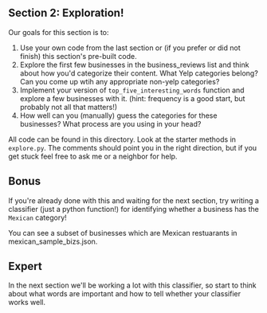 Section 2: Exploration!
------------------------


Our goals for this section is to:

1. Use your own code from the last section or (if you prefer or did not finish) this section's pre-built code.
2. Explore the first few businesses in the business_reviews list and think about how you'd categorize their content. What Yelp categories belong? Can you come up wtih any appropriate non-yelp categories?
3. Implement your version of `top_five_interesting_words` function and explore a few businesses with it. (hint: frequency is a good start, but probably not all that matters!)
4. How well can you (manually) guess the categories for these businesses? What process are you using in your head?


All code can be found in this directory. Look at the starter methods in
`explore.py`. The comments should point you in the right direction, but if
you get stuck feel free to ask me or a neighbor for help.


Bonus
--------------
If you're already done with this and waiting for the next section, try
writing a classifier (just a python function!) for identifying whether a
business has the `Mexican` category!

You can see a subset of businesses which are Mexican restuarants in
mexican_sample_bizs.json.

Expert
--------------
In the next section we'll be working a lot with this classifier, so start to
think about what words are important and how to tell whether your classifier
works well.
